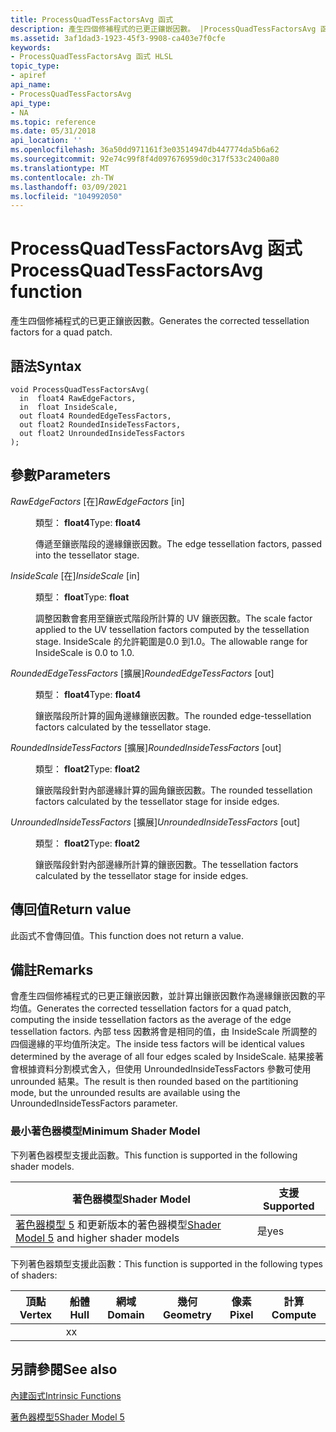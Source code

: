 ```yaml
---
title: ProcessQuadTessFactorsAvg 函式
description: 產生四個修補程式的已更正鑲嵌因數。 |ProcessQuadTessFactorsAvg 函式
ms.assetid: 3af1dad3-1923-45f3-9908-ca403e7f0cfe
keywords:
- ProcessQuadTessFactorsAvg 函式 HLSL
topic_type:
- apiref
api_name:
- ProcessQuadTessFactorsAvg
api_type:
- NA
ms.topic: reference
ms.date: 05/31/2018
api_location: ''
ms.openlocfilehash: 36a50dd971161f3e03514947db447774da5b6a62
ms.sourcegitcommit: 92e74c99f8f4d097676959d0c317f533c2400a80
ms.translationtype: MT
ms.contentlocale: zh-TW
ms.lasthandoff: 03/09/2021
ms.locfileid: "104992050"
---
```

# <a name="processquadtessfactorsavg-function"></a><span data-ttu-id="5c230-105">ProcessQuadTessFactorsAvg 函式</span><span class="sxs-lookup"><span data-stu-id="5c230-105">ProcessQuadTessFactorsAvg function</span></span>

<span data-ttu-id="5c230-106">產生四個修補程式的已更正鑲嵌因數。</span><span class="sxs-lookup"><span data-stu-id="5c230-106">Generates the corrected tessellation factors for a quad patch.</span></span>

## <a name="syntax"></a><span data-ttu-id="5c230-107">語法</span><span class="sxs-lookup"><span data-stu-id="5c230-107">Syntax</span></span>

``` syntax
void ProcessQuadTessFactorsAvg(
  in  float4 RawEdgeFactors,
  in  float InsideScale,
  out float4 RoundedEdgeTessFactors,
  out float2 RoundedInsideTessFactors,
  out float2 UnroundedInsideTessFactors
);
```

## <a name="parameters"></a><span data-ttu-id="5c230-108">參數</span><span class="sxs-lookup"><span data-stu-id="5c230-108">Parameters</span></span>

<dl> <dt>

<span data-ttu-id="5c230-109">*RawEdgeFactors* \[在\]</span><span class="sxs-lookup"><span data-stu-id="5c230-109">*RawEdgeFactors* \[in\]</span></span>
</dt> <dd>

<span data-ttu-id="5c230-110">類型： **float4**</span><span class="sxs-lookup"><span data-stu-id="5c230-110">Type: **float4**</span></span>

<span data-ttu-id="5c230-111">傳遞至鑲嵌階段的邊緣鑲嵌因數。</span><span class="sxs-lookup"><span data-stu-id="5c230-111">The edge tessellation factors, passed into the tessellator stage.</span></span>

</dd> <dt>

<span data-ttu-id="5c230-112">*InsideScale* \[在\]</span><span class="sxs-lookup"><span data-stu-id="5c230-112">*InsideScale* \[in\]</span></span>
</dt> <dd>

<span data-ttu-id="5c230-113">類型： **float**</span><span class="sxs-lookup"><span data-stu-id="5c230-113">Type: **float**</span></span>

<span data-ttu-id="5c230-114">調整因數會套用至鑲嵌式階段所計算的 UV 鑲嵌因數。</span><span class="sxs-lookup"><span data-stu-id="5c230-114">The scale factor applied to the UV tessellation factors computed by the tessellation stage.</span></span> <span data-ttu-id="5c230-115">InsideScale 的允許範圍是0.0 到1.0。</span><span class="sxs-lookup"><span data-stu-id="5c230-115">The allowable range for InsideScale is 0.0 to 1.0.</span></span>

</dd> <dt>

<span data-ttu-id="5c230-116">*RoundedEdgeTessFactors* \[擴展\]</span><span class="sxs-lookup"><span data-stu-id="5c230-116">*RoundedEdgeTessFactors* \[out\]</span></span>
</dt> <dd>

<span data-ttu-id="5c230-117">類型： **float4**</span><span class="sxs-lookup"><span data-stu-id="5c230-117">Type: **float4**</span></span>

<span data-ttu-id="5c230-118">鑲嵌階段所計算的圓角邊緣鑲嵌因數。</span><span class="sxs-lookup"><span data-stu-id="5c230-118">The rounded edge-tessellation factors calculated by the tessellator stage.</span></span>

</dd> <dt>

<span data-ttu-id="5c230-119">*RoundedInsideTessFactors* \[擴展\]</span><span class="sxs-lookup"><span data-stu-id="5c230-119">*RoundedInsideTessFactors* \[out\]</span></span>
</dt> <dd>

<span data-ttu-id="5c230-120">類型： **float2**</span><span class="sxs-lookup"><span data-stu-id="5c230-120">Type: **float2**</span></span>

<span data-ttu-id="5c230-121">鑲嵌階段針對內部邊緣計算的圓角鑲嵌因數。</span><span class="sxs-lookup"><span data-stu-id="5c230-121">The rounded tessellation factors calculated by the tessellator stage for inside edges.</span></span>

</dd> <dt>

<span data-ttu-id="5c230-122">*UnroundedInsideTessFactors* \[擴展\]</span><span class="sxs-lookup"><span data-stu-id="5c230-122">*UnroundedInsideTessFactors* \[out\]</span></span>
</dt> <dd>

<span data-ttu-id="5c230-123">類型： **float2**</span><span class="sxs-lookup"><span data-stu-id="5c230-123">Type: **float2**</span></span>

<span data-ttu-id="5c230-124">鑲嵌階段針對內部邊緣所計算的鑲嵌因數。</span><span class="sxs-lookup"><span data-stu-id="5c230-124">The tessellation factors calculated by the tessellator stage for inside edges.</span></span>

</dd> </dl>

## <a name="return-value"></a><span data-ttu-id="5c230-125">傳回值</span><span class="sxs-lookup"><span data-stu-id="5c230-125">Return value</span></span>

<span data-ttu-id="5c230-126">此函式不會傳回值。</span><span class="sxs-lookup"><span data-stu-id="5c230-126">This function does not return a value.</span></span>

## <a name="remarks"></a><span data-ttu-id="5c230-127">備註</span><span class="sxs-lookup"><span data-stu-id="5c230-127">Remarks</span></span>

<span data-ttu-id="5c230-128">會產生四個修補程式的已更正鑲嵌因數，並計算出鑲嵌因數作為邊緣鑲嵌因數的平均值。</span><span class="sxs-lookup"><span data-stu-id="5c230-128">Generates the corrected tessellation factors for a quad patch, computing the inside tessellation factors as the average of the edge tessellation factors.</span></span> <span data-ttu-id="5c230-129">內部 tess 因數將會是相同的值，由 InsideScale 所調整的四個邊緣的平均值所決定。</span><span class="sxs-lookup"><span data-stu-id="5c230-129">The inside tess factors will be identical values determined by the average of all four edges scaled by InsideScale.</span></span> <span data-ttu-id="5c230-130">結果接著會根據資料分割模式舍入，但使用 UnroundedInsideTessFactors 參數可使用 unrounded 結果。</span><span class="sxs-lookup"><span data-stu-id="5c230-130">The result is then rounded based on the partitioning mode, but the unrounded results are available using the UnroundedInsideTessFactors parameter.</span></span>

### <a name="minimum-shader-model"></a><span data-ttu-id="5c230-131">最小著色器模型</span><span class="sxs-lookup"><span data-stu-id="5c230-131">Minimum Shader Model</span></span>

<span data-ttu-id="5c230-132">下列著色器模型支援此函數。</span><span class="sxs-lookup"><span data-stu-id="5c230-132">This function is supported in the following shader models.</span></span>



| <span data-ttu-id="5c230-133">著色器模型</span><span class="sxs-lookup"><span data-stu-id="5c230-133">Shader Model</span></span>                                                                | <span data-ttu-id="5c230-134">支援</span><span class="sxs-lookup"><span data-stu-id="5c230-134">Supported</span></span> |
|-----------------------------------------------------------------------------|-----------|
| <span data-ttu-id="5c230-135">[著色器模型 5](d3d11-graphics-reference-sm5.md) 和更新版本的著色器模型</span><span class="sxs-lookup"><span data-stu-id="5c230-135">[Shader Model 5](d3d11-graphics-reference-sm5.md) and higher shader models</span></span> | <span data-ttu-id="5c230-136">是</span><span class="sxs-lookup"><span data-stu-id="5c230-136">yes</span></span>       |



 

<span data-ttu-id="5c230-137">下列著色器類型支援此函數：</span><span class="sxs-lookup"><span data-stu-id="5c230-137">This function is supported in the following types of shaders:</span></span>



| <span data-ttu-id="5c230-138">頂點</span><span class="sxs-lookup"><span data-stu-id="5c230-138">Vertex</span></span> | <span data-ttu-id="5c230-139">船體</span><span class="sxs-lookup"><span data-stu-id="5c230-139">Hull</span></span> | <span data-ttu-id="5c230-140">網域</span><span class="sxs-lookup"><span data-stu-id="5c230-140">Domain</span></span> | <span data-ttu-id="5c230-141">幾何</span><span class="sxs-lookup"><span data-stu-id="5c230-141">Geometry</span></span> | <span data-ttu-id="5c230-142">像素</span><span class="sxs-lookup"><span data-stu-id="5c230-142">Pixel</span></span> | <span data-ttu-id="5c230-143">計算</span><span class="sxs-lookup"><span data-stu-id="5c230-143">Compute</span></span> |
|--------|------|--------|----------|-------|---------|
|        | <span data-ttu-id="5c230-144">x</span><span class="sxs-lookup"><span data-stu-id="5c230-144">x</span></span>    |        |          |       |         |



 

## <a name="see-also"></a><span data-ttu-id="5c230-145">另請參閱</span><span class="sxs-lookup"><span data-stu-id="5c230-145">See also</span></span>

<dl> <dt>

[<span data-ttu-id="5c230-146">內建函式</span><span class="sxs-lookup"><span data-stu-id="5c230-146">Intrinsic Functions</span></span>](dx-graphics-hlsl-intrinsic-functions.md)
</dt> <dt>

[<span data-ttu-id="5c230-147">著色器模型5</span><span class="sxs-lookup"><span data-stu-id="5c230-147">Shader Model 5</span></span>](d3d11-graphics-reference-sm5.md)
</dt> </dl>

 

 




